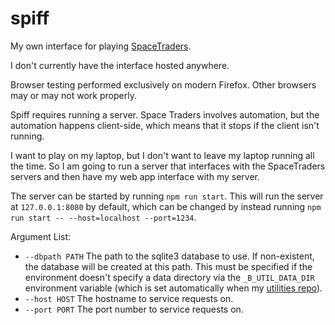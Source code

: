 # spiff
My own interface for playing [SpaceTraders](https://spacetraders.io/).

I don't currently have the interface hosted anywhere.

Browser testing performed exclusively on modern Firefox.
Other browsers may or may not work properly.

Spiff requires running a server. Space Traders involves automation, but the automation happens
client-side, which means that it stops if the client isn't running.

I want to play on my laptop, but I don't want to leave my laptop running all the time.
So I am going to run a server that interfaces with the SpaceTraders servers and then have my web
app interface with my server.

The server can be started by running `npm run start`.
This will run the server at `127.0.0.1:8080` by default, which can be changed by instead running
`npm run start -- --host=localhost --port=1234`.

Argument List:

 - `--dbpath PATH` The path to the sqlite3 database to use. If non-existent, the database will be
   created at this path. This must be specified if the environment doesn't specify a data directory
   via the `_B_UTIL_DATA_DIR` environment variable (which is set automatically when my
   [utilities repo](https://github.com/bytesized/utilities)).
 - `--host HOST` The hostname to service requests on.
 - `--port PORT` The port number to service requests on.

